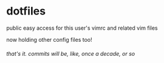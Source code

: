 # dotfiles
public easy access for this user's vimrc and related vim files

now holding other config files too!

###### that's it. commits will be, like, once a decade, or so
